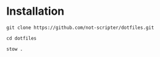 # Installation

```
git clone https://github.com/not-scripter/dotfiles.git
```
```
cd dotfiles
```
```
stow .
```
